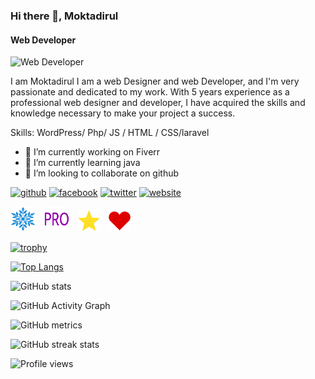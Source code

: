 ### Hi there 👋, Moktadirul
#### Web Developer
![Web Developer](https://scontent.fdac3-1.fna.fbcdn.net/v/t1.6435-9/53517160_1684664211840540_3911177135917629440_n.png?_nc_cat=101&ccb=1-5&_nc_sid=e3f864&_nc_eui2=AeHOy6Lb69NXy_86E1Akj5TxAVxDkFJXc-ABXEOQUldz4MVgOLA4lA1oZGfXuesoUh6Igmw3oreohOT_f-qX4UH4&_nc_ohc=izBING7gwkEAX_jyTY-&_nc_ht=scontent.fdac3-1.fna&oh=00_AT8uI5b8VnAiaSZm64YD9d2flbTtXoSFAHZ7pZswYcvnHg&oe=6270BA23)

I am Moktadirul I am a web Designer and web Developer, and I'm very passionate and dedicated to my work. With 5 years experience as a professional web designer and developer, I have acquired the skills and knowledge necessary to make your project a success.

Skills: WordPress/ Php/ JS / HTML / CSS/laravel

- 🔭 I’m currently working on Fiverr 
- 🌱 I’m currently learning java 
- 👯 I’m looking to collaborate on github 


[<img src='https://cdn.jsdelivr.net/npm/simple-icons@3.0.1/icons/github.svg' alt='github' height='40'>](https://github.com/mdmoktadirul)  [<img src='https://cdn.jsdelivr.net/npm/simple-icons@3.0.1/icons/facebook.svg' alt='facebook' height='40'>](https://www.facebook.com/wdc009)  [<img src='https://cdn.jsdelivr.net/npm/simple-icons@3.0.1/icons/twitter.svg' alt='twitter' height='40'>](https://twitter.com/MoktadirulMd)  [<img src='https://cdn.jsdelivr.net/npm/simple-icons@3.0.1/icons/icloud.svg' alt='website' height='40'>](www.wdctheme.us)  

<a href='https://archiveprogram.github.com/'><img src='https://raw.githubusercontent.com/acervenky/animated-github-badges/master/assets/acbadge.gif' width='40' height='40'></a> <a href='https://github.com/pricing'><img src='https://raw.githubusercontent.com/acervenky/animated-github-badges/master/assets/pro.gif' width='40' height='40'></a> <a href='https://stars.github.com/'><img src='https://raw.githubusercontent.com/acervenky/animated-github-badges/master/assets/starbadge.gif' width='35' height='35'></a> <a href='https://docs.github.com/en/github/supporting-the-open-source-community-with-github-sponsors'><img src='https://raw.githubusercontent.com/acervenky/animated-github-badges/master/assets/sponsorbadge.gif' width='35' height='35'></a> 

[![trophy](https://github-profile-trophy.vercel.app/?username=mdmoktadirul)](https://github.com/ryo-ma/github-profile-trophy)

[![Top Langs](https://github-readme-stats.vercel.app/api/top-langs/?username=mdmoktadirul)](https://github.com/anuraghazra/github-readme-stats)

![GitHub stats](https://github-readme-stats.vercel.app/api?username=mdmoktadirul&show_icons=true&count_private=true)  

![GitHub Activity Graph](https://activity-graph.herokuapp.com/graph?username=mdmoktadirul)  

![GitHub metrics](https://metrics.lecoq.io/mdmoktadirul)  

![GitHub streak stats](https://github-readme-streak-stats.herokuapp.com/?user=mdmoktadirul)  

![Profile views](https://gpvc.arturio.dev/mdmoktadirul)  






